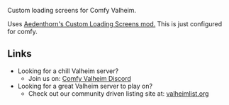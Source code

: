 Custom loading screens for Comfy Valheim.

Uses [Aedenthorn's Custom Loading Screens mod.](https://www.nexusmods.com/valheim/mods/389) This is just configured for comfy.


## Links

  * Looking for a chill Valheim server?
    * Join us on: [Comfy Valheim Discord](https://discord.gg/ameHJz5PFk)
  * Looking for a great Valheim server to play on?
    * Check out our community driven listing site at: [valheimlist.org](https://valheimlist.org/)
